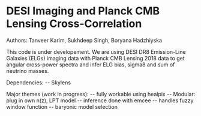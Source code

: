 # DESI Imaging and Planck CMB Lensing Cross-Correlation

Authors: Tanveer Karim, Sukhdeep Singh, Boryana Hadzhiyska

This code is under developement. We are using DESI DR8 Emission-Line Galaxies (ELGs) imaging data with Planck CMB Lensing 2018 data to get angular cross-power spectra and infer ELG bias, sigma8 and sum of neutrino masses.

Dependencies:
-- Skylens

Major themes (work in progress):
-- fully workable using healpix
-- Modular: plug in own n(z), LPT model
-- inference done with emcee
-- handles fuzzy window function 
-- baryonic model selection
